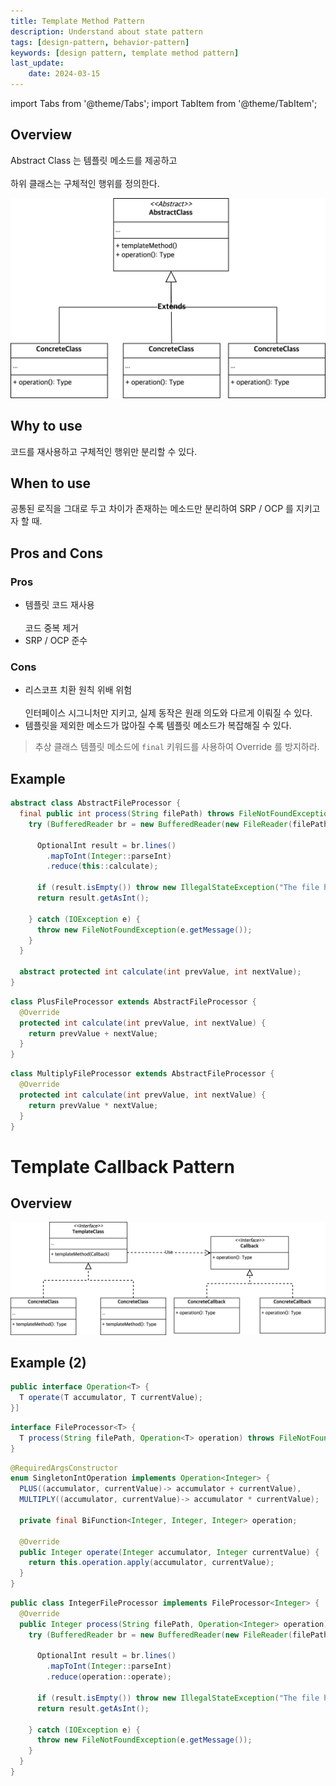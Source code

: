 ```yaml
---
title: Template Method Pattern
description: Understand about state pattern
tags: [design-pattern, behavior-pattern]
keywords: [design pattern, template method pattern]
last_update:
    date: 2024-03-15
---
```


import Tabs from '@theme/Tabs';
import TabItem from '@theme/TabItem';

## Overview
Abstract Class 는 템플릿 메소드를 제공하고  <br></br>
하위 클래스는 구체적인 행위를 정의한다.

![Template_Method_Overview](screenshots/template_method_pattern.png)

## Why to use
코드를 재사용하고 구체적인 행위만 분리할 수 있다.

## When to use
공통된 로직을 그대로 두고 차이가 존재하는 메소드만 분리하여 SRP / OCP 를 지키고자 할 때.


## Pros and Cons
### Pros
- 템플릿 코드 재사용 <br></br>
코드 중복 제거
- SRP / OCP 준수

### Cons
- 리스코프 치환 원칙 위배 위험  <br></br>
인터페이스 시그니처만 지키고, 실제 동작은 원래 의도와 다르게 이뤄질 수 있다.
- 템플릿을 제외한 메소드가 많아질 수록 템플릿 메소드가 복잡해질 수 있다.

> 추상 클래스 템플릿 메소드에 `final` 키워드를 사용하여 Override 를 방지하라.

## Example

<Tabs>
<TabItem value="abstract" label="AbstractFileProcessor.java">

```java
abstract class AbstractFileProcessor {
  final public int process(String filePath) throws FileNotFoundException {
    try (BufferedReader br = new BufferedReader(new FileReader(filePath))) {

      OptionalInt result = br.lines()
        .mapToInt(Integer::parseInt)
        .reduce(this::calculate);

      if (result.isEmpty()) throw new IllegalStateException("The file has no content");
      return result.getAsInt();

    } catch (IOException e) {
      throw new FileNotFoundException(e.getMessage());
    }
  }

  abstract protected int calculate(int prevValue, int nextValue);
}

```

</TabItem>
<TabItem value="PlusFileProcessor" label="PlusFileProcessor.java">

```java
class PlusFileProcessor extends AbstractFileProcessor {
  @Override
  protected int calculate(int prevValue, int nextValue) {
    return prevValue + nextValue;
  }
}

```

</TabItem>
<TabItem value="MultiplyFileProcessor" label="MultiplyFileProcessor.java">

```java
class MultiplyFileProcessor extends AbstractFileProcessor {
  @Override
  protected int calculate(int prevValue, int nextValue) {
    return prevValue * nextValue;
  }
}
```

</TabItem>
</Tabs>

# Template Callback Pattern

## Overview

![Template_Callback_Pattern](screenshots/template_callback_pattern.png)

## Example (2)

<Tabs>
<TabItem value="Operation" label="Operation.java">

```java
public interface Operation<T> {
  T operate(T accumulator, T currentValue);
}]
```
</TabItem>

<TabItem value="templateInterface" label="FileProcessor.java">

```java
interface FileProcessor<T> {
  T process(String filePath, Operation<T> operation) throws FileNotFoundException;
}

```
</TabItem>
<TabItem value="SingletonOperation" label="SingletonIntOperation.java">

```java
@RequiredArgsConstructor
enum SingletonIntOperation implements Operation<Integer> {
  PLUS((accumulator, currentValue)-> accumulator + currentValue),
  MULTIPLY((accumulator, currentValue)-> accumulator * currentValue);

  private final BiFunction<Integer, Integer, Integer> operation;

  @Override
  public Integer operate(Integer accumulator, Integer currentValue) {
    return this.operation.apply(accumulator, currentValue);
  }
}

```

</TabItem>
<TabItem value="IntegerFileProcessor" label="IntegerFileProcessor.java">

```java
public class IntegerFileProcessor implements FileProcessor<Integer> {
  @Override
  public Integer process(String filePath, Operation<Integer> operation) throws FileNotFoundException {
    try (BufferedReader br = new BufferedReader(new FileReader(filePath))) {

      OptionalInt result = br.lines()
        .mapToInt(Integer::parseInt)
        .reduce(operation::operate);

      if (result.isEmpty()) throw new IllegalStateException("The file has no content");
      return result.getAsInt();

    } catch (IOException e) {
      throw new FileNotFoundException(e.getMessage());
    }
  }
}

```

</TabItem>
</Tabs>
